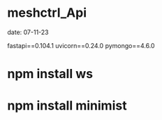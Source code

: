 # meshctrl_Api

date: 07-11-23

fastapi==0.104.1
uvicorn==0.24.0
pymongo==4.6.0
# npm install ws
# npm install minimist
